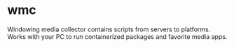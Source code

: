 # wmc
Windowing media collector contains scripts from servers to platforms. Works with your PC to run containerized packages and favorite media apps.
